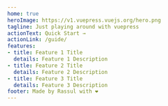 ```yaml
---
home: true
heroImage: https://v1.vuepress.vuejs.org/hero.png
tagline: Just playing around with vuepress
actionText: Quick Start →
actionLink: /guide/
features:
- title: Feature 1 Title
  details: Feature 1 Description
- title: Feature 2 Title
  details: Feature 2 Description
- title: Feature 3 Title
  details: Feature 3 Description
footer: Made by Rassul with ❤️
---
```

